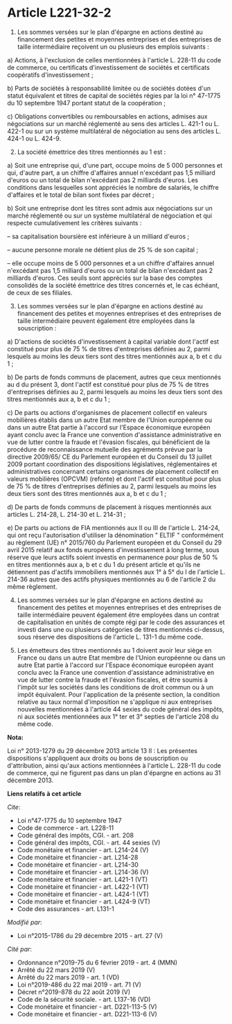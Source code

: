 # Article L221-32-2

1. Les sommes versées sur le plan d'épargne en actions destiné au financement des petites et moyennes entreprises et des
entreprises de taille intermédiaire reçoivent un ou plusieurs des emplois suivants : 

a) Actions, à l'exclusion de celles mentionnées à l'article L. 228-11 du code de commerce, ou certificats d'investissement de
sociétés et certificats coopératifs d'investissement ; 

b) Parts de sociétés à responsabilité limitée ou de sociétés dotées d'un statut équivalent et titres de capital de sociétés
régies par la loi n° 47-1775 du 10 septembre 1947 portant statut de la coopération ; 

c) Obligations convertibles ou remboursables en actions, admises aux négociations sur un marché réglementé au sens des
articles L. 421-1 ou L. 422-1 ou sur un système multilatéral de négociation au sens des articles L. 424-1 ou L. 424-9.

2. La société émettrice des titres mentionnés au 1 est : 

a) Soit une entreprise qui, d'une part, occupe moins de 5 000 personnes et qui, d'autre part, a un chiffre d'affaires annuel
n'excédant pas 1,5 milliard d'euros ou un total de bilan n'excédant pas 2 milliards d'euros. Les conditions dans lesquelles
sont appréciés le nombre de salariés, le chiffre d'affaires et le total de bilan sont fixées par décret ; 

b) Soit une entreprise dont les titres sont admis aux négociations sur un marché réglementé ou sur un système multilatéral de
négociation et qui respecte cumulativement les critères suivants : 

– sa capitalisation boursière est inférieure à un milliard d'euros ; 

– aucune personne morale ne détient plus de 25 % de son capital ; 

– elle occupe moins de 5 000 personnes et a un chiffre d'affaires annuel n'excédant pas 1,5 milliard d'euros ou un total de
bilan n'excédant pas 2 milliards d'euros. Ces seuils sont appréciés sur la base des comptes consolidés de la société
émettrice des titres concernés et, le cas échéant, de ceux de ses filiales. 

3. Les sommes versées sur le plan d'épargne en actions destiné au financement des petites et moyennes entreprises et des
entreprises de taille intermédiaire peuvent également être employées dans la souscription : 

a) D'actions de sociétés d'investissement à capital variable dont l'actif est constitué pour plus de 75 % de titres
d'entreprises définies au 2, parmi lesquels au moins les deux tiers sont des titres mentionnés aux a, b et c du 1 ; 

b) De parts de fonds communs de placement, autres que ceux mentionnés au d du présent 3, dont l'actif est constitué pour plus
de 75 % de titres d'entreprises définies au 2, parmi lesquels au moins les deux tiers sont des titres mentionnés aux a, b et
c du 1 ; 

c) De parts ou actions d'organismes de placement collectif en valeurs mobilières établis dans un autre Etat membre de l'Union
européenne ou dans un autre Etat partie à l'accord sur l'Espace économique européen ayant conclu avec la France une
convention d'assistance administrative en vue de lutter contre la fraude et l'évasion fiscales, qui bénéficient de la
procédure de reconnaissance mutuelle des agréments prévue par la directive 2009/65/ CE du Parlement européen et du Conseil du
13 juillet 2009 portant coordination des dispositions législatives, réglementaires et administratives concernant certains
organismes de placement collectif en valeurs mobilières (OPCVM) (refonte) et dont l'actif est constitué pour plus de 75 % de
titres d'entreprises définies au 2, parmi lesquels au moins les deux tiers sont des titres mentionnés aux a, b et c du 1 ; 

d) De parts de fonds communs de placement à risques mentionnés aux articles L. 214-28, L. 214-30 et L. 214-31 ; 

e) De parts ou actions de FIA mentionnés aux II ou III de l'article L. 214-24, qui ont reçu l'autorisation d'utiliser la
dénomination " ELTIF " conformément au règlement (UE) n° 2015/760 du Parlement européen et du Conseil du 29 avril 2015
relatif aux fonds européens d'investissement à long terme, sous réserve que leurs actifs soient investis en permanence pour
plus de 50 % en titres mentionnés aux a, b et c du 1 du présent article et qu'ils ne détiennent pas d'actifs immobiliers
mentionnés aux 1° à 5° du I de l'article L. 214-36 autres que des actifs physiques mentionnés au 6 de l'article 2 du même
règlement. 

4. Les sommes versées sur le plan d'épargne en actions destiné au financement des petites et moyennes entreprises et des
entreprises de taille intermédiaire peuvent également être employées dans un contrat de capitalisation en unités de compte
régi par le code des assurances et investi dans une ou plusieurs catégories de titres mentionnés ci-dessus, sous réserve des
dispositions de l'article L. 131-1 du même code. 

5. Les émetteurs des titres mentionnés au 1 doivent avoir leur siège en France ou dans un autre Etat membre de l'Union
européenne ou dans un autre Etat partie à l'accord sur l'Espace économique européen ayant conclu avec la France une
convention d'assistance administrative en vue de lutter contre la fraude et l'évasion fiscales, et être soumis à l'impôt sur
les sociétés dans les conditions de droit commun ou à un impôt équivalent. Pour l'application de la présente section, la
condition relative au taux normal d'imposition ne s'applique ni aux entreprises nouvelles mentionnées à l'article 44 sexies
du code général des impôts, ni aux sociétés mentionnées aux 1° ter et 3° septies de l'article 208 du même code.

**Nota:**

Loi n° 2013-1279 du 29 décembre 2013 article 13 II : Les présentes dispositions s'appliquent aux droits ou bons de
souscription ou d'attribution, ainsi qu'aux actions mentionnées à l'article L. 228-11 du code de commerce, qui ne figurent
pas dans un plan d'épargne en actions au 31 décembre 2013.

**Liens relatifs à cet article**

_Cite_:

  - Loi n°47-1775 du 10 septembre 1947
  - Code de commerce - art. L228-11
  - Code général des impôts, CGI. - art. 208
  - Code général des impôts, CGI. - art. 44 sexies (V)
  - Code monétaire et financier - art. L214-24 (V)
  - Code monétaire et financier - art. L214-28
  - Code monétaire et financier - art. L214-30
  - Code monétaire et financier - art. L214-36 (V)
  - Code monétaire et financier - art. L421-1 (VT)
  - Code monétaire et financier - art. L422-1 (VT)
  - Code monétaire et financier - art. L424-1 (VT)
  - Code monétaire et financier - art. L424-9 (VT)
  - Code des assurances - art. L131-1

_Modifié par_:

  - Loi n°2015-1786 du 29 décembre 2015 - art. 27 (V)

_Cité par_:

  - Ordonnance n°2019-75 du 6 février 2019 - art. 4 (MMN)
  - Arrêté du 22 mars 2019 (V)
  - Arrêté du 22 mars 2019 - art. 1 (VD)
  - Loi n°2019-486 du 22 mai 2019 - art. 71 (V)
  - Décret n°2019-878 du 22 août 2019 (V)
  - Code de la sécurité sociale. - art. L137-16 (VD)
  - Code monétaire et financier - art. D221-113-5 (V)
  - Code monétaire et financier - art. D221-113-6 (V)
